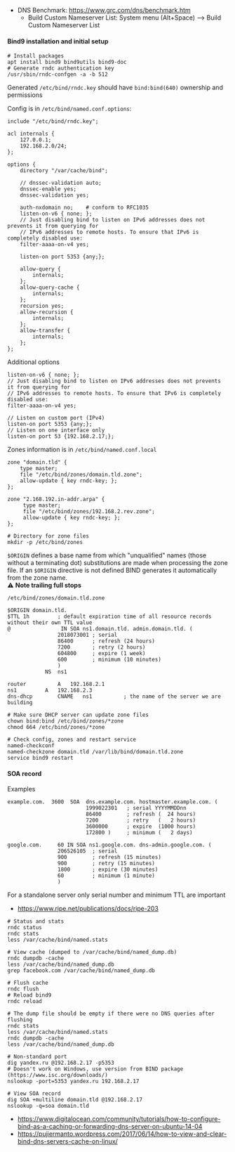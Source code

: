 * DNS Benchmark: https://www.grc.com/dns/benchmark.htm
    * Build Custom Nameserver List: System menu (Alt+Space) --> Build Custom Nameserver List
    
#### Bind9 installation and initial setup

```shell
# Install packages
apt install bind9 bind9utils bind9-doc
# Generate rndc authentication key
/usr/sbin/rndc-confgen -a -b 512
```
Generated `/etc/bind/rndc.key` should have `bind:bind(640)` ownership and permissions

Config is in `/etc/bind/named.conf.options`:
```
include "/etc/bind/rndc.key";

acl internals {
	127.0.0.1;
	192.168.2.0/24;
};

options {
	directory "/var/cache/bind";

	// dnssec-validation auto;
	dnssec-enable yes;
	dnssec-validation yes;

	auth-nxdomain no;    # conform to RFC1035
	listen-on-v6 { none; };
	// Just disabling bind to listen on IPv6 addresses does not prevents it from querying for
	// IPv6 addresses to remote hosts. To ensure that IPv6 is completely disabled use:
	filter-aaaa-on-v4 yes;

	listen-on port 5353 {any;};

	allow-query {
		internals;
	};
	allow-query-cache {
		internals;
	};
	recursion yes;
	allow-recursion {
		internals;
	};
	allow-transfer {
		internals;
	};
};
```

Additional options
```
listen-on-v6 { none; };
// Just disabling bind to listen on IPv6 addresses does not prevents it from querying for
// IPv6 addresses to remote hosts. To ensure that IPv6 is completely disabled use:
filter-aaaa-on-v4 yes;

// Listen on custom port (IPv4)
listen-on port 5353 {any;};
// Listen on one interface only
listen-on port 53 {192.168.2.17;};
```

Zones information is in `/etc/bind/named.conf.local`
```
zone "domain.tld" {
	type master;
	file "/etc/bind/zones/domain.tld.zone";
	allow-update { key rndc-key; };
};

zone "2.168.192.in-addr.arpa" {
     type master;
     file "/etc/bind/zones/192.168.2.rev.zone";
     allow-update { key rndc-key; };
};
```

```shell
# Directory for zone files
mkdir -p /etc/bind/zones
```
`$ORIGIN` defines a base name from which "unqualified" names (those without a terminating dot) substitutions are made when processing the zone file. If an `$ORIGIN` directive is not defined BIND generates it automatically from the zone name.<br>
:warning: **Note trailing full stops**

`/etc/bind/zones/domain.tld.zone`
```
$ORIGIN domain.tld.
$TTL 1h         ; default expiration time of all resource records without their own TTL value
@                IN SOA	ns1.domain.tld. admin.domain.tld. (
				2018073001 ; serial
				86400      ; refresh (24 hours)
				7200       ; retry (2 hours)
				604800     ; expire (1 week)
				600        ; minimum (10 minutes)
				)
			NS	ns1
 
router			A	192.168.2.1
ns1			A	192.168.2.3
dns-dhcp		CNAME	ns1          ; the name of the server we are building
```
```shell
# Make sure DHCP server can update zone files
chown bind:bind /etc/bind/zones/*zone
chmod 664 /etc/bind/zones/*zone
```

```shell
# Check config, zones and restart service
named-checkconf
named-checkzone domain.tld /var/lib/bind/domain.tld.zone
service bind9 restart
```

#### SOA record
Examples
```
example.com.  3600  SOA  dns.example.com. hostmaster.example.com. (
                         1999022301   ; serial YYYYMMDDnn
                         86400        ; refresh (  24 hours)
                         7200         ; retry   (   2 hours)
                         3600000      ; expire  (1000 hours)
                         172800 )     ; minimum (   2 days)
```
```
google.com.		60 IN SOA ns1.google.com. dns-admin.google.com. (
				206526105  ; serial
				900        ; refresh (15 minutes)
				900        ; retry (15 minutes)
				1800       ; expire (30 minutes)
				60         ; minimum (1 minute)
				)
```
For a standalone server only serial number and minimum TTL are important
* https://www.ripe.net/publications/docs/ripe-203

```shell
# Status and stats
rndc status
rndc stats
less /var/cache/bind/named.stats

# View cache (dumped to /var/cache/bind/named_dump.db)
rndc dumpdb -cache
less /var/cache/bind/named_dump.db
grep facebook.com /var/cache/bind/named_dump.db

# Flush cache
rndc flush
# Reload bind9
rndc reload

# The dump file should be empty if there were no DNS queries after flushing
rndc stats
less /var/cache/bind/named.stats
rndc dumpdb -cache
less /var/cache/bind/named_dump.db
```

```shell
# Non-standard port
dig yandex.ru @192.168.2.17 -p5353
# Doesn't work on Windows, use version from BIND package (https://www.isc.org/downloads/)
nslookup -port=5353 yandex.ru 192.168.2.17

# View SOA record
dig SOA +multiline domain.tld @192.168.2.17
nslookup -q=soa domain.tld
```

* https://www.digitalocean.com/community/tutorials/how-to-configure-bind-as-a-caching-or-forwarding-dns-server-on-ubuntu-14-04
* https://pujiermanto.wordpress.com/2017/06/14/how-to-view-and-clear-bind-dns-servers-cache-on-linux/
